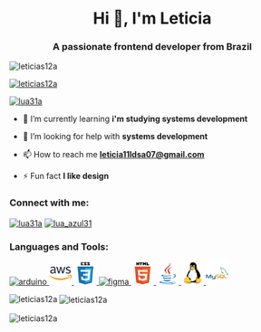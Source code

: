 <h1 align="center">Hi 👋, I'm Leticia</h1>
<h3 align="center">A passionate frontend developer from Brazil</h3>

<p align="left"> <img src="https://komarev.com/ghpvc/?username=leticias12a&label=Profile%20views&color=0e75b6&style=flat" alt="leticias12a" /> </p>

<p align="left"> <a href="https://github.com/ryo-ma/github-profile-trophy"><img src="https://github-profile-trophy.vercel.app/?username=leticias12a" alt="leticias12a" /></a> </p>

<p align="left"> <a href="https://twitter.com/lua31a" target="blank"><img src="https://img.shields.io/twitter/follow/lua31a?logo=twitter&style=for-the-badge" alt="lua31a" /></a> </p>

- 🌱 I’m currently learning **i'm studying systems development**

- 🤝 I’m looking for help with **systems development**

- 📫 How to reach me **leticia11ldsa07@gmail.com**

- ⚡ Fun fact **I like design**

<h3 align="left">Connect with me:</h3>
<p align="left">
<a href="https://twitter.com/lua31a" target="blank"><img align="center" src="https://raw.githubusercontent.com/rahuldkjain/github-profile-readme-generator/master/src/images/icons/Social/twitter.svg" alt="lua31a" height="30" width="40" /></a>
<a href="https://instagram.com/lua_azul31" target="blank"><img align="center" src="https://raw.githubusercontent.com/rahuldkjain/github-profile-readme-generator/master/src/images/icons/Social/instagram.svg" alt="lua_azul31" height="30" width="40" /></a>
</p>

<h3 align="left">Languages and Tools:</h3>
<p align="left"> <a href="https://www.arduino.cc/" target="_blank" rel="noreferrer"> <img src="https://cdn.worldvectorlogo.com/logos/arduino-1.svg" alt="arduino" width="40" height="40"/> </a> <a href="https://aws.amazon.com" target="_blank" rel="noreferrer"> <img src="https://raw.githubusercontent.com/devicons/devicon/master/icons/amazonwebservices/amazonwebservices-original-wordmark.svg" alt="aws" width="40" height="40"/> </a> <a href="https://www.w3schools.com/css/" target="_blank" rel="noreferrer"> <img src="https://raw.githubusercontent.com/devicons/devicon/master/icons/css3/css3-original-wordmark.svg" alt="css3" width="40" height="40"/> </a> <a href="https://www.figma.com/" target="_blank" rel="noreferrer"> <img src="https://www.vectorlogo.zone/logos/figma/figma-icon.svg" alt="figma" width="40" height="40"/> </a> <a href="https://www.w3.org/html/" target="_blank" rel="noreferrer"> <img src="https://raw.githubusercontent.com/devicons/devicon/master/icons/html5/html5-original-wordmark.svg" alt="html5" width="40" height="40"/> </a> <a href="https://www.java.com" target="_blank" rel="noreferrer"> <img src="https://raw.githubusercontent.com/devicons/devicon/master/icons/java/java-original.svg" alt="java" width="40" height="40"/> </a> <a href="https://www.linux.org/" target="_blank" rel="noreferrer"> <img src="https://raw.githubusercontent.com/devicons/devicon/master/icons/linux/linux-original.svg" alt="linux" width="40" height="40"/> </a> <a href="https://www.mysql.com/" target="_blank" rel="noreferrer"> <img src="https://raw.githubusercontent.com/devicons/devicon/master/icons/mysql/mysql-original-wordmark.svg" alt="mysql" width="40" height="40"/> </a> </p>

<p><img align="left" src="https://github-readme-stats.vercel.app/api/top-langs?username=leticias12a&show_icons=true&locale=en&layout=compact" alt="leticias12a" /></p>

<p>&nbsp;<img align="center" src="https://github-readme-stats.vercel.app/api?username=leticias12a&show_icons=true&locale=en" alt="leticias12a" /></p>

<p><img align="center" src="https://github-readme-streak-stats.herokuapp.com/?user=leticias12a&" alt="leticias12a" /></p>

